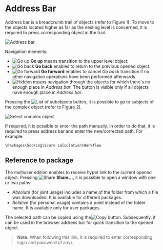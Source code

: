 # Address Bar

Address bar is a breadcrumb trail of objects (refer to Figure 1). To move to the objects located higher as far as the nesting level is concerned, it is required to press corresponding object in the trail.

![Address bar.](address-bar-1.png)

Navigation elements:

* ![Go up](../images/icons/toolbar-controls/up_default.svg) **Go up** means transition to the upper level object.
* ![Go back](../images/icons/toolbar-controls/arrow-l_default.svg) **Go back** enables to return to the previous opened object.
* ![Go forward](../images/icons/toolbar-controls/arrow-r_default.svg) **Go forward** enables to cancel *Go back* transition if no other navigation operations have been performed afterwards.
* ![Hidden](../images/icons/toolbar-controls/system-panel-more_default.svg) means navigation through the objects for which there's no enough place in *Address bar*. The button is visible only if all objects have enough place in *Address bar*.

Pressing the ![List of subobjects](../images/icons/toolbar-controls/down_default.svg) button, it is possible to go to subjects of the complex object (refer to  Figure 2).

![Select complex object](address-bar-2.png)

If required, it is possible to enter the path manually. In order to do that, it is required to press address bar and enter the new/corrected path. For example:

```text
\Packages\Scoring\Score calculation\Workflow
```

## Reference to package

The multiuser edition enables to receive hyper link to the current opened object. Pressing ![Share](../images/icons/toolbar-controls/share_default.svg) **Share…**, it is possible to open a window with one or two paths:

* *Absolute* (for joint usage) includes a name of the folder from which a file was downloaded. It is available for different packages.
* *Relative* (for personal usage) contains a point instead of the folder name. It is available only for user packages.

The selected path can be copied using the![Copy](../images/icons/toolbar-controls/copy_default.svg) button. Subsequently, it can be used in the browser address bar for quick transition to the opened object.

> **Note:** When following this link, it is required to enter corresponding login and password (if any).
